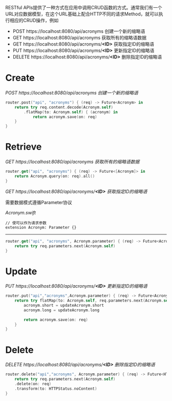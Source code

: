 RESTful APIs提供了一种方式在应用中调用CRUD函数的方式。通常我们有一个URL对应数据模型，在这个URL基础上配合HTTP不同的请求Method，就可以执行相应的CRUD操作，例如

- POST https://localhost:8080/api/acronyms    创建一个新的缩略语
- GET  https://localhost:8080/api/acronyms    获取所有的缩略语数据
- GET  https://localhost:8080/api/acronyms/**<ID\>**  获取指定ID的缩略语
- PUT  https://localhost:8080/api/acronyms/**<ID\>**  更新指定ID的缩略语
- DELETE https://localhost:8080/api/acronyms/**<ID\>** 删除指定ID的缩略语  

# Create 

*POST https://localhost:8080/api/acronyms    创建一个新的缩略语*

```swift
router.post("api", "acronyms") { (req) -> Future<Acronym> in
    return try req.content.decode(Acronym.self)
        .flatMap(to: Acronym.self) { (acronym) in
            return acronym.save(on: req)
    }
}
```

# Retrieve

*GET  https://localhost:8080/api/acronyms    获取所有的缩略语数据*

```swift
router.get("api", "acronyms") { (req) -> Future<[Acronym]> in
    return Acronym.query(on: req).all()
}
```
*GET  https://localhost:8080/api/acronyms/**<ID\>**  获取指定ID的缩略语*

需要数据模式遵循Parameter协议

*Acronym.swift* 
```
// 使可以作为请求参数
extension Acronym: Parameter {}
```
---

```swift
router.get("api", "acronyms", Acronym.parameter) { (req) -> Future<Acronym> in
    return try req.parameters.next(Acronym.self)
}
```

# Update

*PUT  https://localhost:8080/api/acronyms/**<ID\>**  更新指定ID的缩略语*

```swift
router.put("api","acronyms",Acronym.parameter) { (req) -> Future<Acronym> in
    return try flatMap(to: Acronym.self, req.parameters.next(Acronym.self), req.content.decode(Acronym.self)) { (acronym, updateAcronym) -> Future<Acronym> in
        acronym.short = updateAcronym.short
        acronym.long = updateAcronym.long
        
        return acronym.save(on: req)
    }
}
```
# Delete

*DELETE https://localhost:8080/api/acronyms/**<ID\>** 删除指定ID的缩略语*

```swift
router.delete("api","acronyms", Acronym.parameter) { (req) -> Future<HTTPStatus>in
    return try req.parameters.next(Acronym.self)
    .delete(on: req)
    .transform(to: HTTPStatus.noContent)
}
```